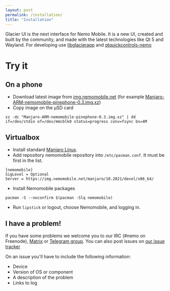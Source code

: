 ```yaml
---
layout: post
permalink: /installation/
title: "Installation"
---
```


Glacier UI is the next interface for Nemo Mobile.
It is a new UI, created and built by the community, and made with the latest technologies like Qt 5 and Wayland.
For developing use [libglacierapp](#) and [qtquickcontrols-nemo](/qtquickcontrols-nemo/)

# Try it

## On a phone

* Download latest image from [img.nemomobile.net](https://img.nemomobile.net/) (for example [Manjaro-ARM-nemomobile-pinephone-0.3.img.xz](https://img.nemomobile.net/2021.05/Manjaro-ARM-nemomobile-pinephone-0.3.img.xz))
* Copy image on the &micro;SD card
```
xz -dc "Manjaro-ARM-nemomobile-pinephone-0.3.img.xz" | dd if=/dev/stdin of=/dev/mmcblk0 status=progress conv=fsync bs=4M
```



## Virtualbox

* Install standard [Manjaro Linux](https://manjaro.org/).
* Add repository nemomobile repository into `/etc/pacman.conf`. It must be first in the list.
```
[nemomobile]
SigLevel = Optional
Server = https://img.nemomobile.net/manjaro/10.2021/devel/x86_64/
```
* Install Nemomobile packages
```
pacman -S --noconfirm $(pacman -Slq nemomobile)
```
* Run `lipstick` or logout, choose Nemomobile, and logging in.

## I have a problem!

If you have some problems we welcome you to our IRC (#nemo on Freenode), [Matrix](https://matrix.to/#/#nemomobile:matrix.org) or [Telegram group](https://t.me/NemoMobile).
You can also post issues on [our issue tracker](https://github.com/nemomobile-ux/glacier-home/issues)

On an issue you'll have to include the following information:

* Device
* Version of OS or component
* A description of the problem
* Links to log
